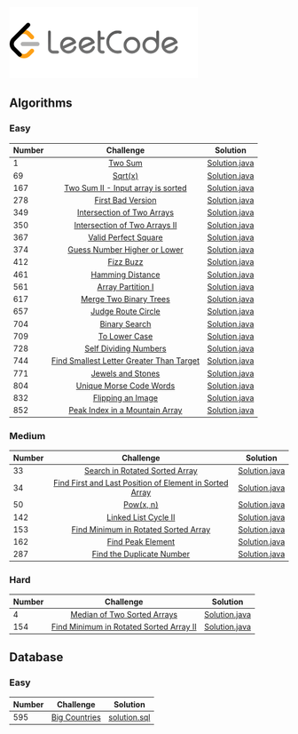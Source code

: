 <p>
    <a href="https://leetcode.com/rysharprules/" target="_blank">
        <img src="https://raw.githubusercontent.com/rysharprules/Coding-Problems-and-Solutions/master/LeetCode/leetcode.png" height="128" width="340">
    </a>
</p>

## Algorithms
### Easy
|Number|Challenge|Solution|
|:---|:---:|:---:|
|1| [Two Sum](https://leetcode.com/problems/two-sum/description/) | [Solution.java](https://github.com/rysharprules/Coding-Problems-and-Solutions/blob/master/LeetCode/Algorithms/Easy/Two%20Sum/Solution.java) |
|69| [Sqrt(x)](https://leetcode.com/problems/sqrtx/description/) | [Solution.java](https://github.com/rysharprules/Coding-Problems-and-Solutions/blob/master/LeetCode/Algorithms/Easy/Sqrt(x)/Solution.java) |
|167| [Two Sum II - Input array is sorted]() | [Solution.java](https://github.com/rysharprules/Coding-Problems-and-Solutions/blob/master/LeetCode/Algorithms/Easy/Two%20Sum%20II%20-%20Input%20array%20is%20sorted/Solution.java) |
|278| [First Bad Version](https://leetcode.com/problems/first-bad-version/description/) | [Solution.java](https://github.com/rysharprules/Coding-Problems-and-Solutions/blob/master/LeetCode/Algorithms/Easy/First%20Bad%20Version/Solution.java) |
|349| [Intersection of Two Arrays](https://leetcode.com/problems/intersection-of-two-arrays/description/) | [Solution.java](https://github.com/rysharprules/Coding-Problems-and-Solutions/blob/master/LeetCode/Algorithms/Easy/Intersection%20of%20Two%20Arrays/Solution.java) |
|350| [Intersection of Two Arrays II](https://leetcode.com/problems/intersection-of-two-arrays-ii/description/) | [Solution.java](https://github.com/rysharprules/Coding-Problems-and-Solutions/blob/master/LeetCode/Algorithms/Easy/Intersection%20of%20Two%20Arrays%20II/Solution.java) |
|367| [Valid Perfect Square](https://leetcode.com/problems/valid-perfect-square/description/) | [Solution.java](https://github.com/rysharprules/Coding-Problems-and-Solutions/blob/master/LeetCode/Algorithms/Easy/Valid%20Perfect%20Square/Solution.java) |
|374| [Guess Number Higher or Lower](https://leetcode.com/problems/guess-number-higher-or-lower/description/) | [Solution.java](https://github.com/rysharprules/Coding-Problems-and-Solutions/blob/master/LeetCode/Algorithms/Easy/Guess%20Number%20Higher%20or%20Lower/Solution.java) |
|412| [Fizz Buzz](https://leetcode.com/problems/fizz-buzz/description/) | [Solution.java](https://github.com/rysharprules/Coding-Problems-and-Solutions/blob/master/LeetCode/Algorithms/Easy/Fizz%20Buzz/Solution.java) |
|461| [Hamming Distance](https://leetcode.com/problems/hamming-distance/description/) | [Solution.java](https://github.com/rysharprules/Coding-Problems-and-Solutions/blob/master/LeetCode/Algorithms/Easy/Hamming%20Distance/Solution.java) |
|561| [Array Partition I](https://leetcode.com/problems/array-partition-i/description/) | [Solution.java](https://github.com/rysharprules/Coding-Problems-and-Solutions/blob/master/LeetCode/Algorithms/Easy/Array%20Partition%20I/Solution.java) |
|617| [Merge Two Binary Trees](https://leetcode.com/problems/merge-two-binary-trees/description/) | [Solution.java](https://github.com/rysharprules/Coding-Problems-and-Solutions/blob/master/LeetCode/Algorithms/Easy/Merge%20Two%20Binary%20Trees/Solution.java) |
|657| [Judge Route Circle](https://leetcode.com/problems/judge-route-circle/description/) | [Solution.java](https://github.com/rysharprules/Coding-Problems-and-Solutions/blob/master/LeetCode/Algorithms/Easy/Judge%20Route%20Circle/Solution.java) |
|704| [Binary Search](https://leetcode.com/problems/binary-search/description/) | [Solution.java](https://github.com/rysharprules/Coding-Problems-and-Solutions/blob/master/LeetCode/Algorithms/Easy/Binary%20Search/Solution.java) |
|709| [To Lower Case](https://leetcode.com/problems/to-lower-case/description/) | [Solution.java](https://github.com/rysharprules/Coding-Problems-and-Solutions/blob/master/LeetCode/Algorithms/Easy/To%20Lower%20Case/Solution.java) |
|728| [Self Dividing Numbers](https://leetcode.com/problems/self-dividing-numbers/description/) | [Solution.java](https://github.com/rysharprules/Coding-Problems-and-Solutions/blob/master/LeetCode/Algorithms/Easy/Self%20Dividing%20Numbers/Solution.java) |
|744| [Find Smallest Letter Greater Than Target](https://leetcode.com/problems/find-smallest-letter-greater-than-target/description/) | [Solution.java](https://github.com/rysharprules/Coding-Problems-and-Solutions/blob/master/LeetCode/Algorithms/Easy/Find%20Smallest%20Letter%20Greater%20Than%20Target/Solution.java) |
|771| [Jewels and Stones](https://leetcode.com/problems/jewels-and-stones/description/) | [Solution.java](https://github.com/rysharprules/Coding-Problems-and-Solutions/blob/master/LeetCode/Algorithms/Easy/Jewels%20and%20Stones/Solution.java) |
|804| [Unique Morse Code Words](https://leetcode.com/problems/unique-morse-code-words/description/) | [Solution.java](https://github.com/rysharprules/Coding-Problems-and-Solutions/tree/master/LeetCode/Algorithms/Easy/Unique%20Morse%20Code%20Words) |
|832| [Flipping an Image](https://leetcode.com/problems/flipping-an-image/) | [Solution.java](https://github.com/rysharprules/Coding-Problems-and-Solutions/blob/master/LeetCode/Algorithms/Easy/Flipping%20an%20Image/Solution.java) |
|852| [Peak Index in a Mountain Array](https://leetcode.com/problems/peak-index-in-a-mountain-array/description/) | [Solution.java](https://github.com/rysharprules/Coding-Problems-and-Solutions/blob/master/LeetCode/Algorithms/Easy/Peak%20Index%20in%20a%20Mountain%20Array/Solution.java) |

### Medium
|Number|Challenge|Solution|
|:---|:---:|:---:|
|33| [Search in Rotated Sorted Array](https://leetcode.com/problems/search-in-rotated-sorted-array/description/) | [Solution.java](https://github.com/rysharprules/Coding-Problems-and-Solutions/blob/master/LeetCode/Algorithms/Medium/Search%20in%20Rotated%20Sorted%20Array/Solution.java) |
|34| [Find First and Last Position of Element in Sorted Array](https://leetcode.com/problems/find-first-and-last-position-of-element-in-sorted-array/description/) | [Solution.java](https://github.com/rysharprules/Coding-Problems-and-Solutions/blob/master/LeetCode/Algorithms/Medium/Find%20First%20and%20Last%20Position%20of%20Element%20in%20Sorted%20Array/Solution.java) |
|50| [Pow(x, n)](https://leetcode.com/problems/powx-n/description/) | [Solution.java](https://github.com/rysharprules/Coding-Problems-and-Solutions/blob/master/LeetCode/Algorithms/Medium/Pow(x,%20n)/Solution.java) |
|142| [Linked List Cycle II](https://leetcode.com/problems/linked-list-cycle-ii/description/) | [Solution.java](https://github.com/rysharprules/Coding-Problems-and-Solutions/blob/master/LeetCode/Algorithms/Medium/Linked%20List%20Cycle%20II/Solution.java) |
|153| [Find Minimum in Rotated Sorted Array](https://leetcode.com/problems/find-minimum-in-rotated-sorted-array/description/) | [Solution.java](https://github.com/rysharprules/Coding-Problems-and-Solutions/blob/master/LeetCode/Algorithms/Medium/Find%20Minimum%20in%20Rotated%20Sorted%20Array/Solution.java) |
|162| [Find Peak Element](https://leetcode.com/problems/find-peak-element/description/) | [Solution.java](https://github.com/rysharprules/Coding-Problems-and-Solutions/blob/master/LeetCode/Algorithms/Medium/Find%20Peak%20Element/Solution.java) |
|287| [Find the Duplicate Number](https://leetcode.com/problems/find-the-duplicate-number/description/) | [Solution.java](https://github.com/rysharprules/Coding-Problems-and-Solutions/blob/master/LeetCode/Algorithms/Medium/Find%20the%20Duplicate%20Number/Solution.java) |

### Hard
|Number|Challenge|Solution|
|:---|:---:|:---:|
|4| [Median of Two Sorted Arrays](https://leetcode.com/problems/median-of-two-sorted-arrays/description/) | [Solution.java](https://github.com/rysharprules/Coding-Problems-and-Solutions/blob/master/LeetCode/Algorithms/Hard/Median%20of%20Two%20Sorted%20Arrays/Solution.java) |
|154| [Find Minimum in Rotated Sorted Array II](https://leetcode.com/problems/find-minimum-in-rotated-sorted-array-ii/description/) | [Solution.java](https://github.com/rysharprules/Coding-Problems-and-Solutions/blob/master/LeetCode/Algorithms/Hard/Find%20Minimum%20in%20Rotated%20Sorted%20Array%20II/Solution.java) |

## Database
### Easy
|Number|Challenge|Solution|
|:---|:---:|:---:|
|595| [Big Countries](https://leetcode.com/problems/big-countries/description/) | [solution.sql](https://github.com/rysharprules/Coding-Problems-and-Solutions/blob/master/LeetCode/Database/Easy/solution.sql) |
